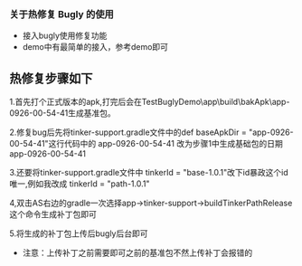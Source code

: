 ### 关于热修复 Bugly 的使用
- 接入bugly使用修复功能
- demo中有最简单的接入，参考demo即可
## 热修复步骤如下
1.首先打个正式版本的apk,打完后会在TestBuglyDemo\app\build\bakApk\app-0926-00-54-41生成基准包。

2.修复bug后先将tinker-support.gradle文件中的def baseApkDir = "app-0926-00-54-41"这行代码中的 app-0926-00-54-41 改为步骤1中生成基础包的日期app-0926-00-54-41

3.还要将tinker-support.gradle文件中 tinkerId = "base-1.0.1"改下id暴政这个id唯一,例如我改成 tinkerId = "path-1.0.1"

4,双击AS右边的gradle一次选择app->tinker-support->buildTinkerPathRelease这个命令生成补丁包即可

5.将生成的补丁包上传后bugly后台即可

- 注意：上传补丁之前需要即可之前的基准包不然上传补丁会报错的